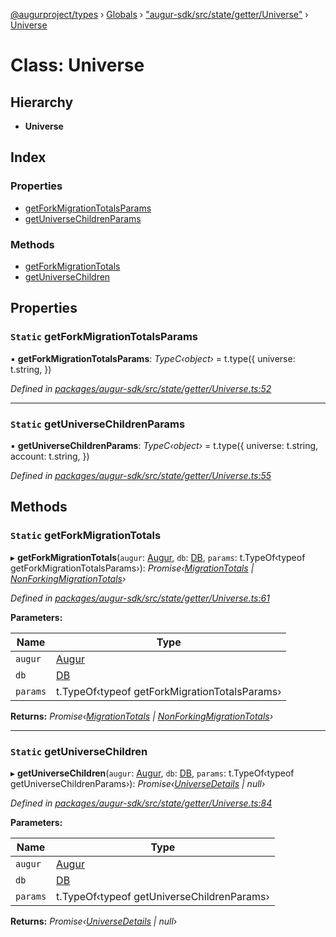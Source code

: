 [@augurproject/types](../README.md) › [Globals](../globals.md) › ["augur-sdk/src/state/getter/Universe"](../modules/_augur_sdk_src_state_getter_universe_.md) › [Universe](_augur_sdk_src_state_getter_universe_.universe.md)

# Class: Universe

## Hierarchy

* **Universe**

## Index

### Properties

* [getForkMigrationTotalsParams](_augur_sdk_src_state_getter_universe_.universe.md#static-getforkmigrationtotalsparams)
* [getUniverseChildrenParams](_augur_sdk_src_state_getter_universe_.universe.md#static-getuniversechildrenparams)

### Methods

* [getForkMigrationTotals](_augur_sdk_src_state_getter_universe_.universe.md#static-getforkmigrationtotals)
* [getUniverseChildren](_augur_sdk_src_state_getter_universe_.universe.md#static-getuniversechildren)

## Properties

### `Static` getForkMigrationTotalsParams

▪ **getForkMigrationTotalsParams**: *TypeC‹object›* = t.type({
    universe: t.string,
  })

*Defined in [packages/augur-sdk/src/state/getter/Universe.ts:52](https://github.com/AugurProject/augur/blob/69c4be52bf/packages/augur-sdk/src/state/getter/Universe.ts#L52)*

___

### `Static` getUniverseChildrenParams

▪ **getUniverseChildrenParams**: *TypeC‹object›* = t.type({
    universe: t.string,
    account: t.string,
  })

*Defined in [packages/augur-sdk/src/state/getter/Universe.ts:55](https://github.com/AugurProject/augur/blob/69c4be52bf/packages/augur-sdk/src/state/getter/Universe.ts#L55)*

## Methods

### `Static` getForkMigrationTotals

▸ **getForkMigrationTotals**(`augur`: [Augur](_augur_sdk_src_augur_.augur.md), `db`: [DB](_augur_sdk_src_state_db_db_.db.md), `params`: t.TypeOf‹typeof getForkMigrationTotalsParams›): *Promise‹[MigrationTotals](../interfaces/_augur_sdk_src_state_getter_universe_.migrationtotals.md) | [NonForkingMigrationTotals](../interfaces/_augur_sdk_src_state_getter_universe_.nonforkingmigrationtotals.md)›*

*Defined in [packages/augur-sdk/src/state/getter/Universe.ts:61](https://github.com/AugurProject/augur/blob/69c4be52bf/packages/augur-sdk/src/state/getter/Universe.ts#L61)*

**Parameters:**

Name | Type |
------ | ------ |
`augur` | [Augur](_augur_sdk_src_augur_.augur.md) |
`db` | [DB](_augur_sdk_src_state_db_db_.db.md) |
`params` | t.TypeOf‹typeof getForkMigrationTotalsParams› |

**Returns:** *Promise‹[MigrationTotals](../interfaces/_augur_sdk_src_state_getter_universe_.migrationtotals.md) | [NonForkingMigrationTotals](../interfaces/_augur_sdk_src_state_getter_universe_.nonforkingmigrationtotals.md)›*

___

### `Static` getUniverseChildren

▸ **getUniverseChildren**(`augur`: [Augur](_augur_sdk_src_augur_.augur.md), `db`: [DB](_augur_sdk_src_state_db_db_.db.md), `params`: t.TypeOf‹typeof getUniverseChildrenParams›): *Promise‹[UniverseDetails](../interfaces/_augur_sdk_src_state_getter_universe_.universedetails.md) | null›*

*Defined in [packages/augur-sdk/src/state/getter/Universe.ts:84](https://github.com/AugurProject/augur/blob/69c4be52bf/packages/augur-sdk/src/state/getter/Universe.ts#L84)*

**Parameters:**

Name | Type |
------ | ------ |
`augur` | [Augur](_augur_sdk_src_augur_.augur.md) |
`db` | [DB](_augur_sdk_src_state_db_db_.db.md) |
`params` | t.TypeOf‹typeof getUniverseChildrenParams› |

**Returns:** *Promise‹[UniverseDetails](../interfaces/_augur_sdk_src_state_getter_universe_.universedetails.md) | null›*

